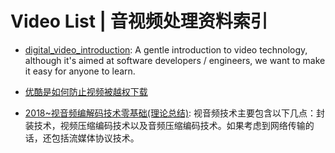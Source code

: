 # Video List | 音视频处理资料索引

- [digital_video_introduction](https://github.com/leandromoreira/digital_video_introduction): A gentle introduction to video technology, although it's aimed at software developers / engineers, we want to make it easy for anyone to learn.

- [优酷是如何防止视频被越权下载](https://zybuluo.com/RexGene/note/596711)

- [2018~视音频编解码技术零基础(理论总结)](https://www.jianshu.com/p/b452d823b285): 视音频技术主要包含以下几点：封装技术，视频压缩编码技术以及音频压缩编码技术。如果考虑到网络传输的话，还包括流媒体协议技术。
